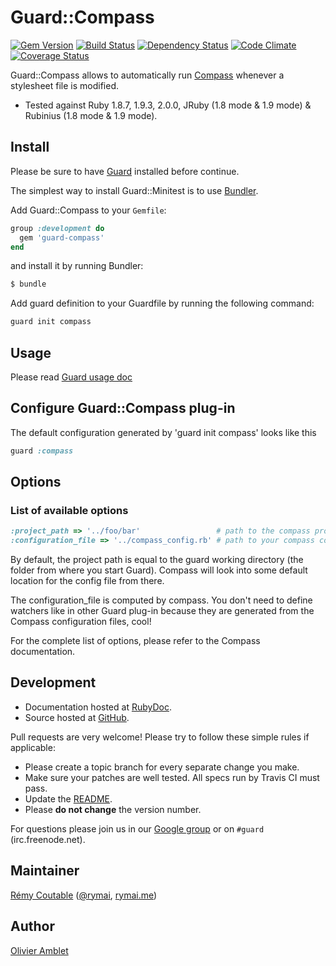 # Guard::Compass

[![Gem Version](https://badge.fury.io/rb/guard-compass.png)](http://badge.fury.io/rb/guard-compass) [![Build Status](https://travis-ci.org/guard/guard-compass.png?branch=master)](https://travis-ci.org/guard/guard-compass) [![Dependency Status](https://gemnasium.com/guard/guard-compass.png)](https://gemnasium.com/guard/guard-compass) [![Code Climate](https://codeclimate.com/github/guard/guard-compass.png)](https://codeclimate.com/github/guard/guard-compass) [![Coverage Status](https://coveralls.io/repos/guard/guard-compass/badge.png?branch=master)](https://coveralls.io/r/guard/guard-compass)

Guard::Compass allows to automatically run [Compass](https://github.com/chriseppstein/compass)
whenever a stylesheet file is modified.

* Tested against Ruby 1.8.7, 1.9.3, 2.0.0, JRuby (1.8 mode & 1.9 mode) & Rubinius (1.8 mode & 1.9 mode).

## Install

Please be sure to have [Guard](http://github.com/guard/guard) installed before continue.

The simplest way to install Guard::Minitest is to use [Bundler](http://gembundler.com/).

Add Guard::Compass to your `Gemfile`:

```ruby
group :development do
  gem 'guard-compass'
end
```

and install it by running Bundler:

```bash
$ bundle
```

Add guard definition to your Guardfile by running the following command:

```bash
guard init compass
```

## Usage

Please read [Guard usage doc](http://github.com/guard/guard#readme)

## Configure Guard::Compass plug-in

The default configuration generated by 'guard init compass' looks like this

```ruby
guard :compass
```

## Options

### List of available options

```ruby
:project_path => '../foo/bar'                 # path to the compass project directory (from guard working directory)
:configuration_file => '../compass_config.rb' # path to your compass configuration file (from guard working directory)
```

By default, the project path is equal to the guard working directory (the folder from where you start Guard).
Compass will look into some default location for the config file from there.

The configuration_file is computed by compass. You don't need to define watchers like
in other Guard plug-in because they are generated from the Compass configuration files, cool!

For the complete list of options, please refer to the Compass documentation.

## Development

* Documentation hosted at [RubyDoc](http://rubydoc.info/github/guard/guard-compass/master/frames).
* Source hosted at [GitHub](https://github.com/guard/guard-compass).

Pull requests are very welcome! Please try to follow these simple rules if applicable:

* Please create a topic branch for every separate change you make.
* Make sure your patches are well tested. All specs run by Travis CI must pass.
* Update the [README](https://github.com/guard/guard-compass/blob/master/README.md).
* Please **do not change** the version number.

For questions please join us in our [Google group](http://groups.google.com/group/guard-dev) or on
`#guard` (irc.freenode.net).

## Maintainer

[Rémy Coutable](https://github.com/rymai) ([@rymai](http://twitter.com/rymai), [rymai.me](http://rymai.me))

## Author

[Olivier Amblet](https://github.com/oliamb)
